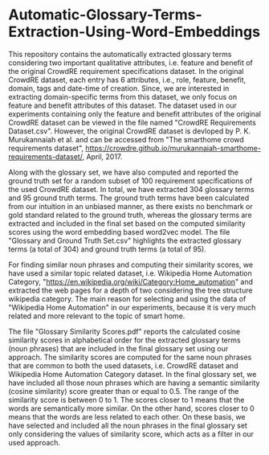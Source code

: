 # Automatic-Glossary-Terms-Extraction-Using-Word-Embeddings

This repository contains the automatically extracted glossary terms considering two important qualitative attributes, i.e. feature and benefit of the original CrowdRE requirement specifications dataset. In the original CrowdRE dataset, each entry has 6 attributes, i.e., role, feature, benefit, domain, tags and date-time of creation. Since, we are interested in extracting domain-specific terms from this dataset, we only focus on feature and benefit attributes of this dataset. The dataset used in our experiments containing only the feature and benefit attributes of the original CrowdRE dataset can be viewed in the file named "CrowdRE Requirements Dataset.csv". However, the original CrowdRE dataset is devloped by P. K. Murukannaiah et al. and can be accessed from "The smarthome crowd requirements dataset", https://crowdre.github.io/murukannaiah-smarthome-requirements-dataset/, April, 2017. 

Along with the glossary set, we have also computed and reported the ground truth set for a random subset of 100 requirement specifications of the used CrowdRE dataset. In total, we have extracted 304 glossary terms and 95 ground truth terms. The ground truth terms have been calculated from our intuition in an unbiased manner, as there exists no benchmark or gold standard related to the ground truth, whereas the glossary terms are extracted and included in the final set based on the computed similarity scores using the word embedding based word2vec model. The file "Glossary and Ground Truth Set.csv" highlights the extracted glossary terms (a total of 304) and ground truth terms (a total of 95).   

For finding similar noun phrases and computing their similarity scores, we have used a similar topic related dataset, i.e. Wikipedia Home Automation Category, "https://en.wikipedia.org/wiki/Category:Home_automation" and extracted the web pages for a depth of two considering the tree structure wikipedia category. The main reason for selecting and using the data of "Wikipedia Home Automation" in our experiments, because it is very much related and more relevant to the topic of smart home. 

The file "Glossary Similarity Scores.pdf" reports the calculated cosine similarity scores in alphabetical order for the extracted glossary terms (noun phrases) that are included in the final glossary set using our approach. The similarity scores are computed for the same noun phrases that are common to both the used datasets, i.e. CrowdRE dataset and Wikipedia Home Automation Category dataset. In the final glossary set, we have included all those noun phrases which are having a semantic similarity (cosine similarity) score greater than or equal to 0.5. The range of the similarity score is between 0 to 1. The scores closer to 1 means that the words are semantically more similar. On the other hand, scores closer to 0 means that the words are less related to each other. On these basis, we have selected and included all the noun phrases in the final glossary set only considering the values of similarity score, which acts as a filter in our used approach.
